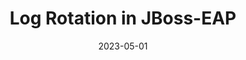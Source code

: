 ---
title: "Log Rotation in JBoss-EAP"
date: 2023-05-01
tags: [""]
dbiblogtitle: log-rotation-in-jboss-eap
---